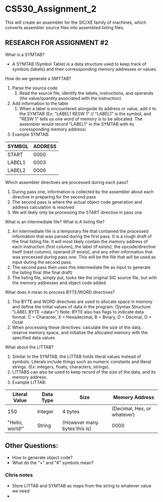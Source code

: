 # CS530_Assignment_2
This will create an assembler for the SIC/XE family of machines, which converts assembler source files into assembled listing files.

## RESEARCH FOR ASSIGNMENT #2

What is a SYMTAB?
- A SYMTAB (Symbol Table) is a data structure used to keep track of symbols (labels) and their corressponding memory addresses or values.

How do we generate a SMYTAB?
1. Parse the source code
   1. Read the source file, identify the labels, instructions, and operands (the value/quantity associated with the instruction)
2. Add information to the table
   1. When a label is encountered alongside its address or value, add it to the SYMTAB (Ex: "LABEL1 RESW 1" // "LABEL1" is the symbol, and "RESW 1" tells us one word of memory is to be allocated. The assembler would record "LABEL1" in the SYMTAB with its coressponding memory address)
3. Example SYMTAB:

| SYMBOL | ADDRESS |
| ---    | ---  |
| START  | 0000 |
| LABEL1 | 0003 |
| LABEL2 | 0006 |

Which assembler directives are processed during each pass?
1. During pass one, information is collected by the assembler about each directive in preparing for the second pass
2.  The second pass is where the actual object code generation and address calculation is resolved
3.  We will likely only be processing the START directive in pass one

What is an intermediate file? What is A listing file?
1. An intermediate file is a temporary file that contained the processed information that was parsed during the first pass. It is a rough draft of the final listing file. It will most likely contain the memory address of each instruction (first column), the label (if exists), the opcode/directive itself (next column), operand (if exists), and any other information that was processed during pass one. This will be the file that will be used as input during the second pass.
2. The second pass then uses this intermediate file as input to generate the listing final (the final draft)
3. The listing file, simply put, looks like the original SIC source file, but with the memory addresses and object code added

What does it mean to process BYTE/WORD directives?
1. The BYTE and WORD directives are used to allocate space in memory and define the initial values of data in the program. (Syntax Structure: "LABEL BYTE \<data\>") Note: BYTE also has flags to indicate data format. C = Character, X = Hexadecimal, B = Binary, D = Decimal, O = Octal
2. When processing these directives: calculate the size of the data, reserve memory space, and initialize the allocated memory with the specified data values

What about the LITTAB?
1. Similar to the SYMTAB, the LITTAB holds literal values instead of symbols. Literals include things such as numeric constants and literal strings. (Ex: integers, floats, characters, strings).
2. LITTABS can also be used to keep record of the size of the data, and its memory address.
3. Example LITTAB:

| Literal Value | Data Type | Size     | Memory Address              |
| ------------- | --------- | -------- | --------------------------- |
| 150           | Integer   | 4 bytes  | (Decimal, Hex, or whatever) |
|"Hello, world!"| String    | (However many bytes this is) | 0000 |

## Other Questions:
- How to generate object code?
- What do the "+" and "#" symbols mean?


### Chris notes
- Store LITTAB and SYMTAB as maps from the string to whatever value we need
- 
